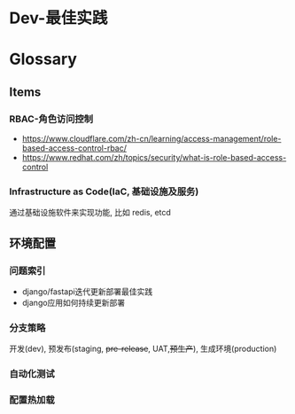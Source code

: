 # Dev-最佳实践

# Glossary

## Items

### RBAC-角色访问控制

- https://www.cloudflare.com/zh-cn/learning/access-management/role-based-access-control-rbac/
- https://www.redhat.com/zh/topics/security/what-is-role-based-access-control

### Infrastructure as Code(IaC, 基础设施及服务)

通过基础设施软件来实现功能, 比如 redis, etcd



## 环境配置

### 问题索引

- django/fastapi迭代更新部署最佳实践
- django应用如何持续更新部署

### 分支策略

开发(dev), 预发布(staging, ~~pre-release~~, UAT,~~预生产~~), 生成环境(production)

### 自动化测试

### 配置热加载
